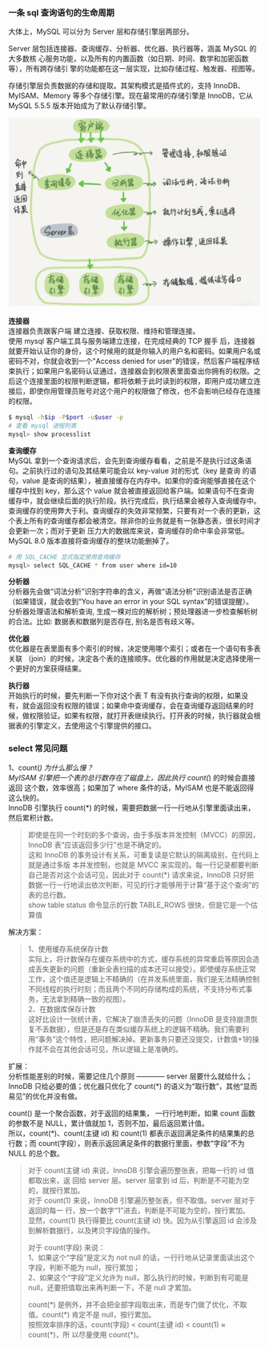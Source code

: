 
### 一条 sql 查询语句的生命周期
大体上，MySQL 可以分为 Server 层和存储引擎层两部分。  

Server 层包括连接器、查询缓存、分析器、优化器、执行器等，涵盖 MySQL 的大多数核 心服务功能，以及所有的内置函数（如日期、时间、数学和加密函数等），所有跨存储引 擎的功能都在这一层实现，比如存储过程、触发器、视图等。

存储引擎层负责数据的存储和提取。其架构模式是插件式的，支持 InnoDB、MyISAM、Memory 等多个存储引擎。现在最常用的存储引擎是 InnoDB，它从 MySQL 5.5.5 版本开始成为了默认存储引擎。  

![MySQL 的基本架构](../images/mysql-basic-01.png)

**连接器**  
连接器负责跟客户端 建立连接、获取权限、维持和管理连接。  
使用 mysql 客户端工具与服务端建立连接，在完成经典的 TCP 握手 后，连接器就要开始认证你的身份，这个时候用的就是你输入的用户名和密码。如果用户名或密码不对，你就会收到一个"Access denied for user"的错误，然后客户端程序结束执行；如果用户名密码认证通过，连接器会到权限表里面查出你拥有的权限。之后这个连接里面的权限判断逻辑，都将依赖于此时读到的权限，即用户成功建立连接后，即使你用管理员账号对这个用户的权限做了修改，也不会影响已经存在连接的权限。  
```bash
$ mysql -h$ip -P$port -u$user -p
# 查看 mysql 进程列表
mysql> show processlist
```

**查询缓存**  
MySQL 拿到一个查询请求后，会先到查询缓存看看，之前是不是执行过这条语句。之前执行过的语句及其结果可能会以 key-value 对的形式（key 是查询 的语句，value 是查询的结果），被直接缓存在内存中。如果你的查询能够直接在这个缓存中找到 key，那么这个 value 就会被直接返回给客户端。如果语句不在查询缓存中，就会继续后面的执行阶段。执行完成后，执行结果会被存入查询缓存中。  
查询缓存的使用弊大于利。查询缓存的失效非常频繁，只要有对一个表的更新，这个表上所有的查询缓存都会被清空。除非你的业务就是有一张静态表，很长时间才会更新一次；而对于更新 压力大的数据库来说，查询缓存的命中率会非常低。MySQL 8.0 版本直接将查询缓存的整块功能删掉了。    
```bash
# 用 SQL_CACHE 显式指定使用查询缓存
mysql> select SQL_CACHE * from user where id=10
```

**分析器**  
分析器先会做“词法分析”识别字符串的含义，再做“语法分析”识别语法是否正确（如果错误，就会收到“You have an error in your SQL syntax”的错误提醒）。  
分析器处理语法和解析查询, 生成一棵对应的解析树；预处理器进一步检查解析树的合法。比如: 数据表和数据列是否存在, 别名是否有歧义等。  

**优化器**  
优化器是在表里面有多个索引的时候，决定使用哪个索引；或者在一个语句有多表关联 （join）的时候，决定各个表的连接顺序。优化器的作用就是决定选择使用一个更好的方案获得结果。  

**执行器**  
开始执行的时候，要先判断一下你对这个表 T 有没有执行查询的权限，如果没有，就会返回没有权限的错误；如果命中查询缓存，会在查询缓存返回结果的时候，做权限验证。如果有权限，就打开表继续执行。打开表的时候，执行器就会根据表的引擎定义，去使用这个引擎提供的接口。

### select 常见问题
1、count(*) 为什么那么慢？  
MyISAM 引擎把一个表的总行数存在了磁盘上，因此执行 count(*) 的时候会直接返回 这个数，效率很高；如果加了 where 条件的话，MyISAM 也是不能返回得这么快的。  
InnoDB 引擎执行 count(*) 的时候，需要把数据一行一行地从引擎里面读出来，然后累积计数。
> 即使是在同一个时刻的多个查询，由于多版本并发控制（MVCC）的原因， InnoDB 表“应该返回多少行”也是不确定的。  
> 这和 InnoDB 的事务设计有关系，可重复读是它默认的隔离级别，在代码上就是通过多版 本并发控制，也就是 MVCC 来实现的。每一行记录都要判断自己是否对这个会话可见，因此对于 count(*) 请求来说，InnoDB 只好把数据一行一行地读出依次判断，可见的行才能够用于计算“基于这个查询”的表的总行数。  
> show table status 命令显示的行数 TABLE_ROWS 很快，但是它是一个估算值

解决方案：  
> 1、使用缓存系统保存计数  
> 实际上，将计数保存在缓存系统中的方式，缓存系统的异常重启等原因会造成丢失更新的问题（重新全表扫描的成本还可以接受）。即使缓存系统正常工作，这个值还是逻辑上不精确的（在并发系统里面，我们是无法精确控制不同线程的执行时刻；而且两个不同的存储构成的系统，不支持分布式事务，无法拿到精确一致的视图）。  
> 2、在数据库保存计数  
> 这好比设计一张统计表，它解决了崩溃丢失的问题（InnoDB 是支持崩溃恢复不丢数据），但是还是存在类似缓存系统上的逻辑不精确。我们需要利用“事务”这个特性，把问题解决掉。更新事务只要还没提交，计数值+1的操作就不会在其他会话可见，所以逻辑上是准确的。

扩展：  
分析性能差别的时候，需要记住几个原则 ————  server 层要什么就给什么；InnoDB 只给必要的值；优化器只优化了 count(*) 的语义为“取行数”，其他“显而易见”的优化并没有做。  

count() 是一个聚合函数，对于返回的结果集， 一行行地判断，如果 count 函数的参数不是 NULL，累计值就加 1，否则不加，最后返回累计值。  
所以，count(*)、count(主键 id) 和 count(1) 都表示返回满足条件的结果集的总行数；而 count(字段），则表示返回满足条件的数据行里面，参数“字段”不为 NULL 的总个数。  
> 对于 count(主键 id) 来说，InnoDB 引擎会遍历整张表，把每一行的 id 值都取出来，返 回给 server 层。server 层拿到 id 后，判断是不可能为空的，就按行累加。  
> 对于 count(1) 来说，InnoDB 引擎遍历整张表，但不取值。server 层对于返回的每一 行，放一个数字“1”进去，判断是不可能为空的，按行累加。  
> 显然，count(1) 执行得要比 count(主键 id) 快。因为从引擎返回 id 会涉及到解析数据行，以及拷贝字段值的操作。  
> 
> 对于 count(字段) 来说：  
> 1、如果这个“字段”是定义为 not null 的话，一行行地从记录里面读出这个字段，判断不能为 null，按行累加；   
> 2、如果这个“字段”定义允许为 null，那么执行的时候，判断到有可能是 null，还要把值取出来再判断一下，不是 null 才累加。  
> 
> count(*) 是例外，并不会把全部字段取出来，而是专门做了优化，不取值。count(\*) 肯定不是 null，按行累加。  
> 按照效率排序的话，count(字段) < count(主键 id) < count(1) ≈ count(\*)，所 以尽量使用 count(\*)。

 






